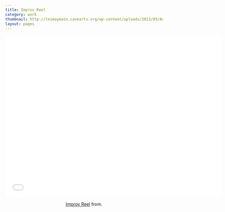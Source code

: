 ```yaml
---
title: Improv Reel
category: work
thumbnail: http://leimaymain.cavearts.org/wp-content/uploads/2013/05/Andrew-SQR.jpg
layout: pages
---
```

<div style="text-align: center;">
<iframe src="//player.vimeo.com/video/64930657?byline=0" width="690" height="518" frameborder="0" webkitallowfullscreen mozallowfullscreen allowfullscreen></iframe> <p><a href="http://vimeo.com/64930657">Improv Reel</a> from.</p>
</div>
